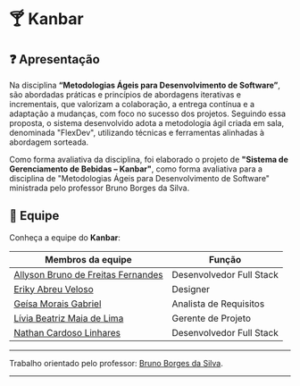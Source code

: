 # 🍸 **Kanbar**

## ❓ Apresentação 

Na disciplina **“Metodologias Ágeis para Desenvolvimento de Software”**, são abordadas práticas e princípios de abordagens iterativas e incrementais, que valorizam a colaboração, a entrega contínua e a adaptação a mudanças, com foco no sucesso dos projetos. Seguindo essa proposta, o sistema desenvolvido adota a metodologia ágil criada em sala, denominada "FlexDev", utilizando técnicas e ferramentas alinhadas à abordagem sorteada.

Como forma avaliativa da disciplina, foi elaborado o projeto de **"Sistema de Gerenciamento de Bebidas – Kanbar"**, como forma avaliativa para a disciplina de "Metodologias Ágeis para Desenvolvimento de Software" ministrada pelo professor Bruno Borges da Silva.


## 👥 Equipe

Conheça a equipe do **Kanbar**:

| Membros da equipe | Função | 
|--------------------|------------------------------| 
| [Allyson Bruno de Freitas Fernandes](https://github.com/Allysonfreitas210695) | Desenvolvedor Full Stack | 
| [Eriky Abreu Veloso](https://github.com/ErikyAbreu) | Designer | 
| [Geísa Morais Gabriel](https://github.com/Geisa-mg) | Analista de Requisitos |
| [Lívia Beatriz Maia de Lima](https://github.com/liviabeatrizml) | Gerente de Projeto |
| [Nathan Cardoso Linhares](https://github.com/Nathan-cardoso) | Desenvolvedor Full Stack |

---

Trabalho orientado pelo professor: [Bruno Borges da Silva](https://github.com/silv4b). 

---
